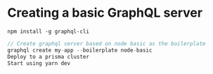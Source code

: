 # Creating a basic GraphQL server

```npm
npm install -g graphql-cli
```

```javascript
// Create graphql server based on node basic as the boilerplate
graphql create my-app --boilerplate node-basic
Deploy to a prisma cluster
Start using yarn dev
```
